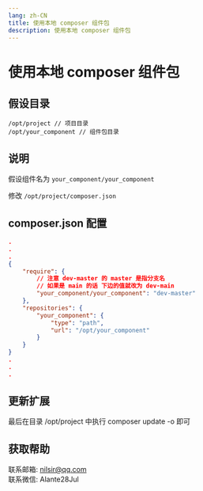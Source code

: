 ```yaml
---
lang: zh-CN
title: 使用本地 composer 组件包
description: 使用本地 composer 组件包
---
```

# 使用本地 composer 组件包

## 假设目录
```
/opt/project // 项目目录
/opt/your_component // 组件包目录
```

## 说明

假设组件名为 `your_component/your_component`

修改 `/opt/project/composer.json`

## composer.json 配置
```json
.
.
.
{
    "require": {
        // 注意 dev-master 的 master 是指分支名
        // 如果是 main 的话 下边的值就改为 dev-main
        "your_component/your_component": "dev-master"
    },
    "repositories": {
        "your_component": {
            "type": "path",
            "url": "/opt/your_component"
        }
    }
}
.
.
.
```

## 更新扩展

最后在目录 /opt/project 中执行 composer update -o 即可

## 获取帮助

联系邮箱: nilsir@qq.com<br>
联系微信: Alante28Jul
